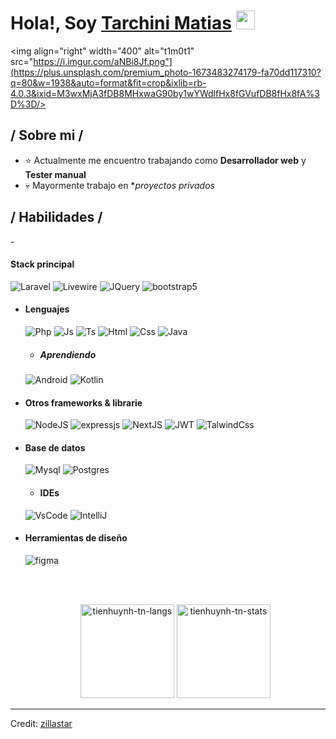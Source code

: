 <h1>Hola!, Soy <a  href="#">Tarchini Matias</a> <img  src="#" width="30px"></h1>

<div>

<img align="right" width="400" alt="t1m0t1" src="https://i.imgur.com/aNBi8Jf.png"](https://plus.unsplash.com/premium_photo-1673483274179-fa70dd117310?q=80&w=1938&auto=format&fit=crop&ixlib=rb-4.0.3&ixid=M3wxMjA3fDB8MHxwaG90by1wYWdlfHx8fGVufDB8fHx8fA%3D%3D/>

<h2> / Sobre mi /</h2>
  
- ⭐ Actualmente me encuentro trabajando como **Desarrollador web** y **Tester manual**
- 💀 Mayormente trabajo en **proyectos privados*
  
<h2> / Habilidades / </h2>
- <h4> Stack principal </h4>
  <img src = "https://img.shields.io/badge/laravel-%23FF2D20.svg?style=for-the-badge&logo=laravel&logoColor=white" alt = "Laravel" />
  <img src = "https://img.shields.io/badge/livewire-%234e56a6.svg?style=for-the-badge&logo=livewire&logoColor=white" alt = "Livewire" />
  <img src = "https://img.shields.io/badge/jquery-%230769AD.svg?style=for-the-badge&logo=jquery&logoColor=white" alt = "JQuery" />
  <img src = "https://img.shields.io/badge/bootstrap-%23563D7C.svg?style=for-the-badge&logo=bootstrap&logoColor=white" alt = "bootstrap5" />
  
- <h4> Lenguajes </h4>
  <img src = "https://img.shields.io/badge/php-%23777BB4.svg?style=for-the-badge&logo=php&logoColor=white" alt = "Php" />
  <img src = "https://img.shields.io/badge/JavaScript-323330?style=for-the-badge&logo=javascript&logoColor=F7DF1E" alt = "Js" />
  <img src = "https://img.shields.io/badge/TypeScript-007ACC?style=for-the-badge&logo=typescript&logoColor=white" alt = "Ts" />
  <img src = "https://img.shields.io/badge/HTML5-E34F26?style=for-the-badge&logo=html5&logoColor=white" alt = "Html" />
  <img src = "https://img.shields.io/badge/CSS3-1572B6?style=for-the-badge&logo=css3&logoColor=white" alt = "Css" />
  <img src = "https://img.shields.io/badge/java-%23ED8B00.svg?style=for-the-badge&logo=openjdk&logoColor=white" alt = "Java" />
  
  - <h5> Aprendiendo </h5>
  <img src = "https://img.shields.io/badge/Android-3DDC84?style=for-the-badge&logo=android&logoColor=white" alt = "Android" />
  <img src = "https://img.shields.io/badge/kotlin-%237F52FF.svg?style=for-the-badge&logo=kotlin&logoColor=white" alt = "Kotlin" />

  
- <h4> Otros frameworks & librarie </h4>
  <img src = "https://img.shields.io/badge/node.js-6DA55F?style=for-the-badge&logo=node.js&logoColor=white" alt = "NodeJS" />
  <img src = "https://img.shields.io/badge/express.js-%23404d59.svg?style=for-the-badge&logo=express&logoColor=%2361DAFB" alt = "expressjs" />
  <img src = "https://img.shields.io/badge/Next-black?style=for-the-badge&logo=next.js&logoColor=white" alt = "NextJS" />
  <img src = "https://img.shields.io/badge/JWT-black?style=for-the-badge&logo=JSON%20web%20tokens" alt = "JWT" />
  <img src = "https://img.shields.io/badge/tailwindcss-%2338B2AC.svg?style=for-the-badge&logo=tailwind-css&logoColor=white" alt = "TalwindCss" />

- <h4> Base de datos </h4>
  <img src = "https://img.shields.io/badge/mysql-4479A1.svg?style=for-the-badge&logo=mysql&logoColor=white" alt = "Mysql" />
  <img src = "https://img.shields.io/badge/postgres-%23316192.svg?style=for-the-badge&logo=postgresql&logoColor=white" alt = "Postgres" />

  - <h4> IDEs</h4>
  <img src = "https://img.shields.io/badge/Visual%20Studio%20Code-0078d7.svg?style=for-the-badge&logo=visual-studio-code&logoColor=white" alt = "VsCode" />
  <img src = "https://img.shields.io/badge/IntelliJIDEA-000000.svg?style=for-the-badge&logo=intellij-idea&logoColor=white" alt = "IntelliJ" />
  
- <h4> Herramientas de diseño </h4>
  <img src = "https://img.shields.io/badge/figma-%23F24E1E.svg?style=for-the-badge&logo=figma&logoColor=white" alt = "figma" />
  
  </br></br>
  <div align="center">
  <img height="150em" src="https://github-readme-stats.vercel.app/api/top-langs/?username=t1m0t1&layout=compact&show_icon=true&theme=algolia" alt="tienhuynh-tn-langs"/>
  <img height="150em" src="https://github-readme-stats.vercel.app/api/?username=t1m0t1&layout=compact&show_icon=true&theme=algolia" alt="tienhuynh-tn-stats"/>
  </div>
  </div>

------
Credit: [zillastar](https://github.com/zillastar)
